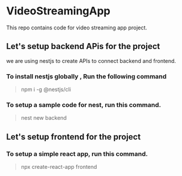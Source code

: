 # VideoStreamingApp
This repo contains code for video streaming app project.

## Let's setup backend APis for the project
we are using nestjs to create APIs to connect backend and frontend.

### To install nestjs globally , Run the following command
> npm i -g @nestjs/cli

### To setup a sample code for nest, run this command.
> nest new backend

## Let's setup frontend for the project

### To setup a simple react app, run this command.
>  npx create-react-app frontend
